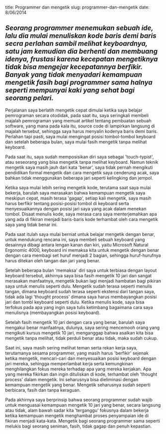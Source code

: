 title: Programmer dan mengetik
slug: programmer-dan-mengetik 
date: 8/06/2014

## _Seorang programmer menemukan sebuah ide, lalu dia mulai menuliskan kode baris demi baris secra perlahan sambil melihat keyboardnya, satu jam kemudian dia berhenti dan membuang idenya, frustasi karena kecepatan mengetiknya tidak bisa mengejar kecepatannya berfikir. Banyak yang tidak menyadari kemampuan mengetik fasih bagi programmer sama halnya seperti mempunyai kaki yang sehat bagi seorang pelari._

Perjalanan saya berlatih mengetik cepat dimulai ketika saya belajar pemrograman secara otodidak, pada saat itu, saya seringkali membeli majalah pemrograman yang memuat artikel tentang pembuatan sebuah software, yang mana pada kala itu, source code di lampirkan langsung di majalah tersebut, sehingga saya harus menyalin kodenya baris demi baris. Perlahan tapi pasti, saya mulai mengingat posisi tombol-tombol keyboard dan setelah beberapa bulan, saya mulai fasih mengetik tanpa melihat keyboard.

Pada saat itu, saya sudah memposisikan diri saya sebagai 'touch-typist', atau seseorang yang bisa mengetik tanpa melihat keyboard. Namun teknik mengetik saya masih jauh dari kata 'benar', saya tidak pernah mengikuti pendidikan formal mengetik dan cara mengetik saya cenderung acak, saya bahkan tidak menggunakan beberapa jari seperti kelingking dan jempol. 

Ketika saya mulai lebih sering mengetik kode, terutama saat saya mulai bekerja, barulah saya merasakan bahwa kemampuan mengetik saya meskipun cepat, masih terasa 'gagap', setiap kali mengetik, saya masih harus berfikir tentang posisi-posisi tombol di keyboard serta menyesuaikannya dengan posisi jari saya yang acak dalam menekan tombol. Disaat menulis kode, saya merasa cara saya menterjemahkan apa yang ada di fikiran menjadi baris-baris kode terhambat oleh cara mengetik saya yang tidak benar ini.

Pada saat itulah saya mulai berniat untuk belajar mengetik dengan benar, untuk mendukung rencana ini, saya membeli sebuah keyboard yang desainnya dibagi antara lengan kanan dan kiri, yaitu Microsoft Natural Ergonomic 4000, keyboard ini memaksa kita untuk mengetik dengan benar dengan cara membagi set huruf menjadi 2 bagian, sehingga huruf-hurufnya harus ditekan oleh tangan dan jari yang benar.

Setelah beberapa bulan 'memaksa' diri saya untuk terbiasa dengan layout keyboard tersebut, akhirnya saya bisa fasih mengetik 10 jari dan sangat merasakan manfaatnya, mengetik bukan lagi menjadi hambatan bagi pikiran saya untuk menulis seperti dulu. Mengetik sudah terasa seperti menulis tangan, dimana keyboard sudah terasa seperti ekstensi dari tangan saya, tidak ada lagi 'thought process' dimana saya harus membayangkan posisi jari dan tombl keyboard seperti dulu. Ketika menulis kode, saya bisa terfokus pada apa yang ingin saya tulis ketimbang bagaimana cara saya menulisnya (membayangkan posisi keyboard).

Setelah fasih mengetik 10 jari dengan cara yang benar, barulah saya mengakui benar manfaatnya, dulunya, saya sering mencemooh orang yang mengikuti kursus mengetik 10 jari, menganggap bahwa asalkan kita bisa mengetik tanpa melihat, tidak perduli benar atau tidak, maka sudah cukup.

Saat ini, saya masih sering melihat teman serta rekan kerja saya, terutamanya sesama programmer, yang masih harus 'berfikir' sejenak ketika mengetik, mencari-cari dan menyesuaikan posisi keyboard dengan jari mereka, sehingga memperlambat kerja serta kemungkinan menghilangkan fokus mereka terhadap apa yang mereka kerjakan. Apa yang mereka fikirkan dan ingin dituliskan di kode, terhambat oleh 'thought process' dalam mengetik. Ini seharusnya bisa dieliminasi dengan kemampuan mengetik yang benar. Mengetik seharusnya sudah seperti berbicara, fasih dan tanpa keraguan.

Pada akhirnya saya berprinsip bahwa seorang programmer sudah wajib untuk menguasai kemampuan mengetik 10 jari yang benar, secara langsung atau tidak, alam bawah sadar kita 'terganggu' fokusnya dalam bekerja ketika kemampuan mengetik menghambat proses penyampaian ide di fikiran menjadi kata-kata. Mengetik bagi seorang programmer sama seperti melukis bagi seorang seniman, fasih, tidak gagap dan penuh kepastian. 
